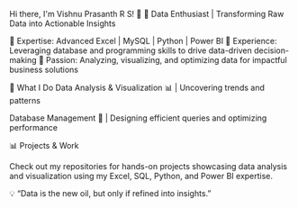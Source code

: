 Hi there, I'm Vishnu Prasanth R S! 👋
🚀 Data Enthusiast | Transforming Raw Data into Actionable Insights

🔹 Expertise: Advanced Excel | MySQL | Python | Power BI
🔹 Experience: Leveraging database and programming skills to drive data-driven decision-making
🔹 Passion: Analyzing, visualizing, and optimizing data for impactful business solutions

🚀 What I Do
Data Analysis & Visualization 📊 | Uncovering trends and patterns

Database Management 💾 | Designing efficient queries and optimizing performance

📊 Projects & Work

Check out my repositories for hands-on projects showcasing data analysis and visualization using my Excel, SQL, Python, and Power BI expertise.

💡 “Data is the new oil, but only if refined into insights.”
